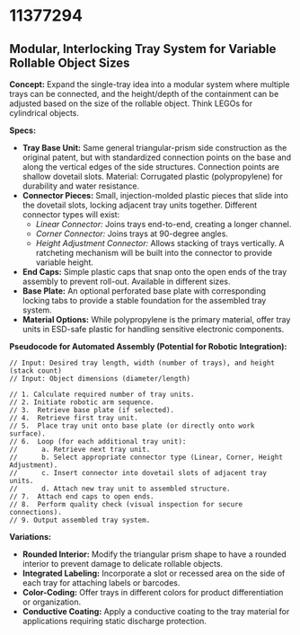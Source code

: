 # 11377294

## Modular, Interlocking Tray System for Variable Rollable Object Sizes

**Concept:** Expand the single-tray idea into a modular system where multiple trays can be connected, and the height/depth of the containment can be adjusted based on the size of the rollable object. Think LEGOs for cylindrical objects.

**Specs:**

*   **Tray Base Unit:**  Same general triangular-prism side construction as the original patent, but with standardized connection points on the base and along the vertical edges of the side structures.  Connection points are shallow dovetail slots. Material: Corrugated plastic (polypropylene) for durability and water resistance.
*   **Connector Pieces:** Small, injection-molded plastic pieces that slide into the dovetail slots, locking adjacent tray units together.  Different connector types will exist:
    *   *Linear Connector:* Joins trays end-to-end, creating a longer channel.
    *   *Corner Connector:* Joins trays at 90-degree angles.
    *   *Height Adjustment Connector:* Allows stacking of trays vertically. A ratcheting mechanism will be built into the connector to provide variable height.
*   **End Caps:**  Simple plastic caps that snap onto the open ends of the tray assembly to prevent roll-out. Available in different sizes.
*   **Base Plate:** An optional perforated base plate with corresponding locking tabs to provide a stable foundation for the assembled tray system.
*   **Material Options:** While polypropylene is the primary material, offer tray units in ESD-safe plastic for handling sensitive electronic components.

**Pseudocode for Automated Assembly (Potential for Robotic Integration):**

```
// Input: Desired tray length, width (number of trays), and height (stack count)
// Input: Object dimensions (diameter/length)

// 1. Calculate required number of tray units.
// 2. Initiate robotic arm sequence.
// 3.  Retrieve base plate (if selected).
// 4.  Retrieve first tray unit.
// 5.  Place tray unit onto base plate (or directly onto work surface).
// 6.  Loop (for each additional tray unit):
//      a. Retrieve next tray unit.
//      b. Select appropriate connector type (Linear, Corner, Height Adjustment).
//      c. Insert connector into dovetail slots of adjacent tray units.
//      d. Attach new tray unit to assembled structure.
// 7.  Attach end caps to open ends.
// 8.  Perform quality check (visual inspection for secure connections).
// 9. Output assembled tray system.

```

**Variations:**

*   **Rounded Interior:** Modify the triangular prism shape to have a rounded interior to prevent damage to delicate rollable objects.
*   **Integrated Labeling:** Incorporate a slot or recessed area on the side of each tray for attaching labels or barcodes.
*   **Color-Coding:** Offer trays in different colors for product differentiation or organization.
*   **Conductive Coating:** Apply a conductive coating to the tray material for applications requiring static discharge protection.